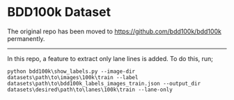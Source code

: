 # BDD100k Dataset

The original repo has been moved to https://github.com/bdd100k/bdd100k permanently.

---

In this repo, a feature to extract only lane lines is added. To do this, run;

```shell
python bdd100k\show_labels.py --image-dir datasets\path\to\images\100k\train --label datasets\path\to\bdd100k_labels_images_train.json --output_dir datasets\desired\path\to\lanes\100k\train --lane-only
```

